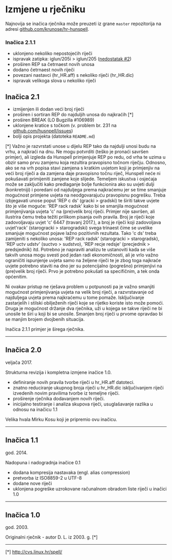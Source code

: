# Izmjene u rječniku


Najnovija se inačica rječnika može preuzeti iz grane `master` repozitorija na adresi [github.com/krunose/hr-hunspell](https://github.com/krunose/hr-hunspell).




### Inačica 2.1.1

- uklonjeno nekoliko nepostojećih riječi
- ispravak zatipka: iglun/205i > iglun/205 ([nedostatak #2](https://github.com/krunose/hr-hunspell/issues/2))
- proširen REP sa četrnaest novih unosa
- dodano četrnaest novih riječi
- povezani nastavci (hr_HR.aff) s nekoliko riječi (hr_HR.dic)
- ispravak velikoga slova u nekoliko riječi


## Inačica 2.1


- izmijenjen ili dodan veći broj riječi
- proširen i sortiran REP do najduljih unosa do najkraćih [&#42;]
- proširen BREAK (LO Bugzilla #106989)
- uklonjene kratice s točkom (v. problem br. 231 na [github.com/husnpell/issues](https://github.com/hunspell/hunspell/issues))
- bolji opis projekta (datoteka `README.md`)

[&#42;] Važno je razvrstati unose u dijelu REP tako da najdulji unosi budu na vrhu, a najkraći na dnu. Ne mogu potvrditi (teško je pronaći savršen primjer), ali izgleda da Hunspell primjenjuje REP po redu, od vrha te uzima u obzir samo prvu zamjenu koja rezultira pravopisno točnom riječju. Odnosno, ako se na vrh popisa stavi zamjena s kratkim uvjetom koji je primjenjiv na veći broj riječi a da zamjena daje pravopisno točnu riječ, Hunspell neće ni pokušavati primijeniti zamjene koje slijede. Temeljem iskustva i osjećaja može se zaključiti kako predlaganje bolje funkcionira ako su uvjeti dulji (konkretniji) i poredani od najduljega prema najkraćemu jer se time smanjuje mogućnost primjene uvjeta na neodgovarajuću pravopisnu pogrešku. Treba izbjegavati unose poput 'REP c ds' (gracki > gradski) te širiti takve uvjete što je više moguće: 'REP rack radsk' kako bi se smanjila mogućnost primjenjivanja uvjeta 'c' na (pre)velik broj riječi. Primjer nije savršen, ali ilustrira čemu treba težiti prilikom pisanja ovih pravila. Broj je riječi koje zadovoljavaju uvjet 'c' 6447 (travanj 2017.), a broj je riječi koji zadovoljava uvjet'rack' (starogracki > starogradski) svega trinaest čime se uvelike smanjuje mogućnost pojave lažno pozitivnih rezultata. Tako 'c ds' treba zamijeniti s nekoliko unosa: 'REP rack radsk' (starogracki > starogradsk), 'REP uctv udstv' (suctvo > sudstvo), 'REP recje redsje' (precjednik > predsjednik) itd. Potrebno je napraviti analizu te ustanoviti kada se više takvih unosa mogu svesti pod jedan radi ekonomičnosti, ali je vrlo važno ograničiti ispunjenje uvjeta samo na željene riječi te je zbog toga najkraće uvjete potrebno staviti na dno jer su potencijalno (pogrešno) primjenjivi na (pre)velik broj riječi. Prvo je potrebno pokušati sa specifičnim, a tek onda općenitim.

Ni ovakav pristup ne rješava problem u potpunosti pa je važno smanjiti mogućnost primjenjivanja uvjeta na velik broj riječi, a razvrstavanje od najduljega uvjeta prema najkraćemu u tome pomaže. Isključivanje zastarjelih i stilski obilježenih riječi koje se rijetko koriste isto može pomoći. Druga je mogućnost držanje dva rječnika, uži u kojega se takve riječi ne bi unosile te širi u koji bi se unosile. Smanjen broj riječi u prvome opravdao bi se manjim brojem dvojbenih situacija.

Inačica 2.1.1 primjer je širega rječnika.

---

## Inačica 2.0

veljača 2017.

Strukturna revizija i kompletna izmjene inačice 1.0.

- definiranje novih pravila tvorbe riječi u hr_HR.aff datoteci.
- znatno reduciranje ukupnog broja riječi u hr_HR.dic isključivanjem riječi izvedenih novim pravilima tvorbe iz temeljne riječi.
- proširenje rječnika dodavanjem novih riječi.
- inicijalno testiranje i analiza skupova riječi, usuglašavanje razlika u odnosu na inačicu 1.1

Velika hvala Mirku Kosu koji je pripremio ovu inačicu.


---

## Inačica 1.1

god. 2014.

Nadopuna i nadogradnja inačice 0.1

- dodana kompresija nastavaka (engl. alias compression)
- pretvorba iz ISO8859-2 u UTF-8
- dodane nove riječi
- uklonjena pogreške uzrokovane računalnom obradom liste riječi u inačici 1.0

---

## Inačica 1.0

god. 2003.

Originalni rječnik - autor D. L. iz 2003. g. [&#42;]

---

[&#42;] http://cvs.linux.hr/spell/
